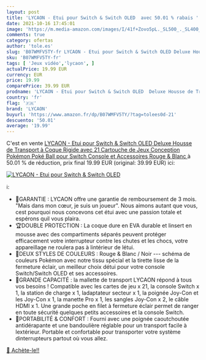 ```yaml
---
layout: post
title: 'LYCAON - Etui pour Switch & Switch OLED  avec 50.01 % rabais '
date: 2021-10-16 17:45:01
image: 'https://m.media-amazon.com/images/I/41f+Zovo5pL._SL500_._SL400_.jpg'
comments: true
category: ofertas
author: 'tole.es'
slug: 'B07WMFV5TY-fr LYCAON - Etui pour Switch & Switch OLED Deluxe Housse de...'
sku: 'B07WMFV5TY-fr'
tags: [ 'Jeux vidéo','lycaon', ]
actualPrice: 19.99 EUR
currency: EUR
price: 19.99
comparePrice: 39.99 EUR
prodname: 'LYCAON - Etui pour Switch & Switch OLED  Deluxe Housse de Transport à Coque Rigide avec 21 Cartouche de Jeux  Conception Pokémon Poké Ball  pour Switch Console et Accessoires  Rouge & Blanc '
country: 'fr'
flag: '🇫🇷'
brand: 'LYCAON'
buyurl: 'https://www.amazon.fr/dp/B07WMFV5TY/?tag=tolees0d-21'
descuento: '50.01'
average: '19.99'
---
```


C'est en vente [LYCAON - Etui pour Switch & Switch OLED  Deluxe Housse de Transport à Coque Rigide avec 21 Cartouche de Jeux  Conception Pokémon Poké Ball  pour Switch Console et Accessoires  Rouge & Blanc ](https://www.amazon.fr/dp/B07WMFV5TY/?tag=tolees0d-21)  à  50.01 % de réduction, prix final  19.99 EUR (original: 39.99 EUR) ici:

[![LYCAON - Etui pour Switch & Switch OLED ](https://m.media-amazon.com/images/I/41f+Zovo5pL._SL500_._SL400_.jpg)](https://www.amazon.fr/dp/B07WMFV5TY/?tag=tolees0d-21)

ℹ️:

- 🔆GARANTIE : LYCAON offre une garantie de remboursement de 3 mois. "Mais dans mon cœur, je suis un joueur". Nous aimons autant que vous, cest pourquoi nous concevons cet étui avec une passion totale et espérons quil vous plaira.
- 🏆DOUBLE PROTECTION : La coque dure en EVA durable et linsert en mousse avec des compartiments séparés peuvent protéger efficacement votre interrupteur contre les chutes et les chocs, votre appareillage ne roulera pas à lintérieur de létui.
- 🌈DEUX STYLES DE COULEURS : Rouge & Blanc / Noir --- schéma de couleurs Pokémon avec notre tissu spécial et la tirette lisse de la fermeture éclair, un meilleur choix détui pour votre console Switch/Switch OLED et ses accessoires.
- 👑GRANDE CAPACITÉ : la mallette de transport LYCAON répond à tous vos besoins ! Compatible avec les cartes de jeu x 21, la console Switch x 1, la station de charge x 1, ladaptateur secteur x 1, la poignée Joy-Con et les Joy-Con x 1, la manette Pro x 1, les sangles Joy-Con x 2, le câble HDMI x 1. Une grande poche en filet à fermeture éclair permet de ranger en toute sécurité quelques petits accessoires et la console Switch.
- 💼PORTABILITÉ & CONFORT : Fourni avec une poignée caoutchoutée antidérapante et une bandoulière réglable pour un transport facile à lextérieur. Portable et confortable pour transporter votre système dinterrupteurs partout où vous allez.

[🛒 Achète-le!!](https://www.amazon.fr/dp/B07WMFV5TY/?tag=tolees0d-21)
